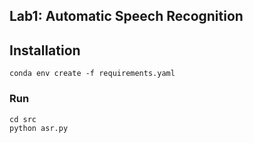 ## Lab1: Automatic Speech Recognition

## Installation

```
conda env create -f requirements.yaml
```

### Run

```
cd src
python asr.py
```


